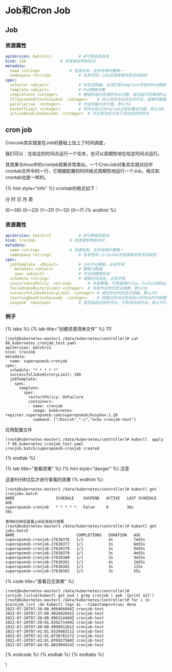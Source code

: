 # Job和Cron Job

## Job

### 资源属性

```yaml
apiVersion: batch/v1  			# API群组及版本
kind: Job  				# 资源类型特有标识
metadata:
  name <string>  			# 资源名称，在作用域中要唯一
  namespace <string>  			# 名称空间；Job资源隶属名称空间级别
spec:
  selector <object> 			# 标签选择器，必须匹配template字段中Pod模板中的标签
  template <object>  			# Pod模板对象
  completions <integer> 		# 期望的成功完成的作业次数，成功运行结束的Pod数量
  ttlSecondsAfterFinished  <integer> 	# 终止状态作业的生存时长，超期将被删除
  parallelism  <integer>  		# 作业的最大并行度，默认为1
  backoffLimit <integer>  		# 将作业标记为Failed之前的重试次数，默认为6
  activeDeadlineSeconds  <integer> 	# 作业启动后可处于活动状态的时长
```

## cron job

CronJob其实就是在Job的基础上加上了时间调度，

我们可以：在给定的时间点运行一个任务，也可以周期性地在给定时间点运行。

其效果与linux中的crontab效果非常类似，一个CronJob对象其实就对应中crontab文件中的一行，它根据配置的时间格式周期性地运行一个Job，格式和crontab也是一样的。

{% hint style="info" %}
crontab的格式如下：

&#x20;      分          时          日        月         周&#x20;

(0～59) (0～23) (1～31) (1～12) (0～7)
{% endhint %}

### 资源属性

```yaml
apiVersion: batch/v1  			# API群组及版本
kind: CronJob  				# 资源类型特有标识
metadata:
  name <string>  			# 资源名称，在作用域中要唯一
  namespace <string>  			# 名称空间；CronJob资源隶属名称空间级别
spec:
  jobTemplate  <Object>  		# job作业模板，必选字段
    metadata <object>  			# 模板元数据
    spec <object> 				# 作业的期望状态
  schedule <string>  			# 调度时间设定，必选字段
  concurrencyPolicy  <string> 		# 并发策略，可用值有Allow、Forbid和Replace
  failedJobsHistoryLimit <integer> 	# 失败作业的历史记录数，默认为1
  successfulJobsHistoryLimit  <integer> # 成功作业的历史记录数，默认为3
  startingDeadlineSeconds  <integer> 	# 因错过时间点而未执行的作业的可超期时长
  suspend  <boolean> 			# 是否挂起后续的作业，不影响当前作业，默认为false
```

### 例子

{% tabs %}
{% tab title="创建资源清单文件" %}
111

```
[root@kubernetes-master1 /data/kubernetes/controller]# cat 06_kubernetes_cronjob_test.yaml
apiVersion: batch/v1
kind: CronJob
metadata:
  name: superopsmsb-cronjob
spec:
  schedule: "* * * * *"
  successfulJobsHistoryLimit: 100
  jobTemplate:
    spec:
      template:
        spec:
          restartPolicy: OnFailure
          containers:
          - name: cronjob
            image: kubernetes-register.superopsmsb.com/superopsmsb/busybox:1.28
            command: ["/bin/sh","-c","echo cronjob-test"]
```

应用配置文件

```
[root@kubernetes-master1 /data/kubernetes/controller]# kubectl  apply -f 06_kubernetes_cronjob_test.yaml
cronjob.batch/superopsmsb-cronjob created
```
{% endtab %}

{% tab title="查看效果" %}
{% hint style="danger" %}
注意

这是6分钟过后才进行查看的效果
{% endhint %}

```
[root@kubernetes-master1 /data/kubernetes/controller]# kubectl get cronjobs.batch
NAME                  SCHEDULE    SUSPEND   ACTIVE   LAST SCHEDULE   AGE
superopsmsb-cronjob   * * * * *   False     0        38s             50s
​
等待8分钟后查看job任务执行效果
[root@kubernetes-master1 /data/kubernetes/controller]# kubectl get jobs.batch
NAME                           COMPLETIONS   DURATION   AGE
superopsmsb-cronjob-27638376   1/1           4s         7m55s
superopsmsb-cronjob-27638377   1/1           3s         6m55s
superopsmsb-cronjob-27638378   1/1           3s         5m55s
superopsmsb-cronjob-27638379   1/1           3s         4m55s
superopsmsb-cronjob-27638380   1/1           3s         3m55s
superopsmsb-cronjob-27638381   1/1           4s         2m55s
superopsmsb-cronjob-27638382   1/1           3s         115s
superopsmsb-cronjob-27638383   1/1           3s         55s
```

{% code title="查看日志效果" %}
```
[root@kubernetes-master1 /data/kubernetes/controller]# cornjob_list=$(kubectl get pod | grep cronjob | awk '{print $1}')
[root@kubernetes-master1 /data/kubernetes/controller]# for i in $cornjob_list ;do kubectl logs $i --timestamps=true; done
2022-07-20T07:36:00.998466094Z cronjob-test
2022-07-20T07:37:00.992842042Z cronjob-test
2022-07-20T07:38:00.996314468Z cronjob-test
2022-07-20T07:39:01.039271449Z cronjob-test
2022-07-20T07:40:00.999991261Z cronjob-test
2022-07-20T07:41:01.032948311Z cronjob-test
2022-07-20T07:42:01.073678317Z cronjob-test
2022-07-20T07:43:01.076927560Z cronjob-test
2022-07-20T07:44:01.082994524Z cronjob-test
```
{% endcode %}
{% endtab %}
{% endtabs %}

\

